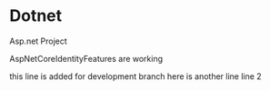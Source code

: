 # Dotnet
Asp.net Project

AspNetCoreIdentityFeatures are working

this line is added for development branch
here is another line
line 2